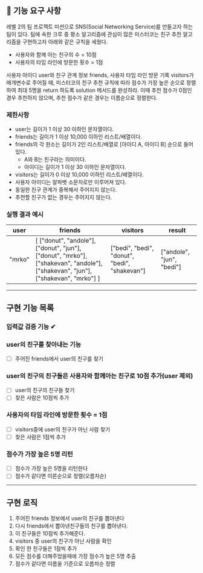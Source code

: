 ## 🚀 기능 요구 사항

레벨 2의 팀 프로젝트 미션으로 SNS(Social Networking Service)를 만들고자 하는 팀이 있다. 팀에 속한 크루 중 평소 알고리즘에 관심이 많은 미스터코는 친구 추천 알고리즘을 구현하고자 아래와 같은 규칙을 세웠다.

- 사용자와 함께 아는 친구의 수 = 10점 
- 사용자의 타임 라인에 방문한 횟수 = 1점

사용자 아이디 user와 친구 관계 정보 friends, 사용자 타임 라인 방문 기록 visitors가 매개변수로 주어질 때, 미스터코의 친구 추천 규칙에 따라 점수가 가장 높은 순으로 정렬하여 최대 5명을 return 하도록 solution 메서드를 완성하라. 이때 추천 점수가 0점인 경우 추천하지 않으며, 추천 점수가 같은 경우는 이름순으로 정렬한다.

### 제한사항

- user는 길이가 1 이상 30 이하인 문자열이다.
- friends는 길이가 1 이상 10,000 이하인 리스트/배열이다.
- friends의 각 원소는 길이가 2인 리스트/배열로 [아이디 A, 아이디 B] 순으로 들어있다.
  - A와 B는 친구라는 의미이다.
  - 아이디는 길이가 1 이상 30 이하인 문자열이다.
- visitors는 길이가 0 이상 10,000 이하인 리스트/배열이다.
- 사용자 아이디는 알파벳 소문자로만 이루어져 있다.
- 동일한 친구 관계가 중복해서 주어지지 않는다.
- 추천할 친구가 없는 경우는 주어지지 않는다.

### 실행 결과 예시

| user | friends | visitors | result |
| --- | --- | --- | --- |
| "mrko" | [ ["donut", "andole"], ["donut", "jun"], ["donut", "mrko"], ["shakevan", "andole"], ["shakevan", "jun"], ["shakevan", "mrko"] ] | ["bedi", "bedi", "donut", "bedi", "shakevan"] | ["andole", "jun", "bedi"] |

---

##  구현 기능 목록

### 입력값 검증 기능 ️✔

### user의 친구를 찾아내는 기능
- [ ] 주어진 friends에서 user의 친구를 찾기
### user의 친구의 친구들은 사용자와 함께아는 친구로 10점 추가(user 제외)
- [ ] user의 친구의 친구들 찾기
- [ ] 찾은 사람은 10점씩 추가

### 사용자의 타임 라인에 방문한 횟수 = 1점
- [ ] visitors중에 user의 친구가 아닌 사람 찾기
- [ ] 찾은 사람은 1점씩 추가
### 점수가 가장 높은 5명 리턴
- [ ] 점수가 가장 높은 5명을 리턴한다
- [ ] 점수가 같다면 이른순으로 정렬(오름차순)
---

## 구현 로직

1. 주어진 friends 정보에서 user의 친구를 뽑아낸다
2. 다시 friends에서 뽑아낸친구들의 친구를 뽑아낸다.
3. 이 친구들은 10점씩 추가해준다.
4. visitors 중 user의 친구가 아닌 사람을 확인
5. 확인 한 친구들은 1점씩 추가
6. 모든 점수를 더해주었을때에 가장 점수가 높은 5명 추출
7. 점수가 같다면 이름을 기준으로 오름차순 정렬